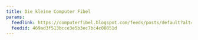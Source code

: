 ```yaml
---
title: Die kleine Computer Fibel
params:
  feedlink: https://computerfibel.blogspot.com/feeds/posts/default?alt=rss
  feedid: 469ad3f513bcce3e5b3ec7bc4c00851d
---
```

